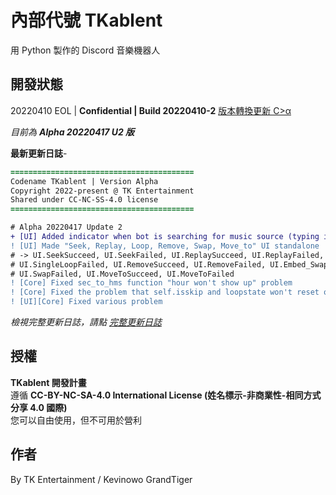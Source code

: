 # 內部代號 TKablent
用 Python 製作的 Discord 音樂機器人
## 開發狀態
20220410 EOL | **Confidential | Build 20220410-2** [版本轉換更新 C>α](https://github.com/TK-Entertainment/tkablent/commit/9117b15dde26c1f8e9b4c7337f0493a61e09d4d8)

*目前為 **Alpha 20220417 U2 版***  
  
**最新更新日誌**-
```diff
=========================================
Codename TKablent | Version Alpha
Copyright 2022-present @ TK Entertainment
Shared under CC-NC-SS-4.0 license
=========================================

# Alpha 20220417 Update 2
+ [UI] Added indicator when bot is searching for music source (typing indicator)
! [UI] Made "Seek, Replay, Loop, Remove, Swap, Move_to" UI standalone
# -> UI.SeekSucceed, UI.SeekFailed, UI.ReplaySucceed, UI.ReplayFailed, UI.LoopSucceed,
# UI.SingleLoopFailed, UI.RemoveSucceed, UI.RemoveFailed, UI.Embed_SwapSucceed,
# UI.SwapFailed, UI.MoveToSucceed, UI.MoveToFailed
! [Core] Fixed sec_to_hms function "hour won't show up" problem
! [Core] Fixed the problem that self.isskip and loopstate won't reset on mainloop done
! [UI][Core] Fixed various problem
```  
*檢視完整更新日誌，請點 [完整更新日誌](https://github.com/TK-Entertainment/tkablent/blob/main/CHANGELOG.md)*
## 授權
**TKablent 開發計畫**  
遵循 **CC-BY-NC-SA-4.0 International License (姓名標示-非商業性-相同方式分享 4.0 國際)**  
您可以自由使用，但不可用於營利
## 作者
By TK Entertainment / Kevinowo GrandTiger
